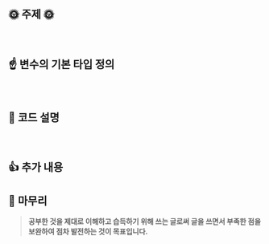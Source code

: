 ## 🌞 주제 🌞
>###

<br>

## ☝ 변수의 기본 타입 정의
### 

<br>

## 💬 코드 설명
### 

<br>

## 👍 추가 내용 

## 🙏 마무리
> **공부한 것을 제대로 이해하고 습득하기 위해 쓰는 글로써
글을 쓰면서 부족한 점을 보완하여 점차 발전하는 것이 목표입니다.**